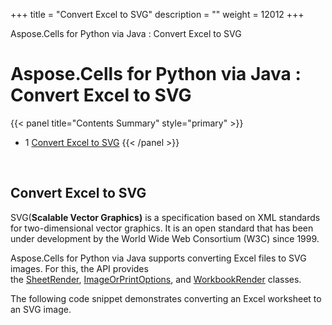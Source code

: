 +++
title = "Convert Excel to SVG" 
description = "" 
weight = 12012 
+++

Aspose.Cells for Python via Java : Convert Excel to SVG  

# Aspose.Cells for Python via Java : Convert Excel to SVG


{{< panel title="Contents Summary" style="primary" >}}
*   1 [Convert Excel to SVG](#ConvertExceltoSVG-ConvertExceltoSVG)
{{< /panel >}}
 

 

## Convert Excel to SVG

SVG(**Scalable Vector Graphics)** is a specification based on XML standards for two-dimensional vector graphics. It is an open standard that has been under development by the World Wide Web Consortium (W3C) since 1999.

Aspose.Cells for Python via Java supports converting Excel files to SVG images. For this, the API provides the [SheetRender](https://apireference.aspose.com/cells/python/asposecells.api/SheetRender), [ImageOrPrintOptions](https://apireference.aspose.com/cells/python/asposecells.api/ImageOrPrintOptions), and [WorkbookRender](https://apireference.aspose.com/cells/python/asposecells.api/WorkbookRender) classes.

The following code snippet demonstrates converting an Excel worksheet to an SVG image.

